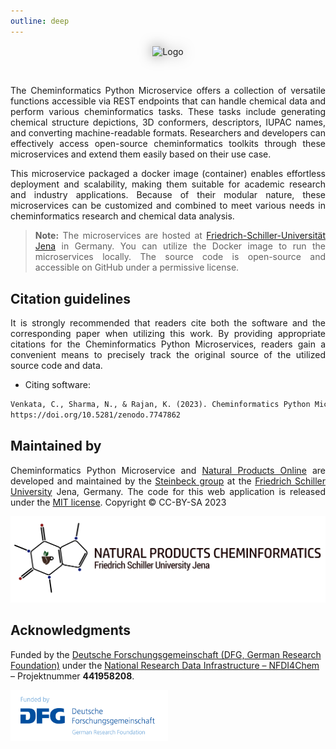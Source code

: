 ```yaml
---
outline: deep
---
```


<p align="center">
  <img align="center" src="/logo_big.png" alt="Logo" style="filter: drop-shadow(0px 0px 10px rgba(0, 0, 0, 0.5));" width="400">
</p>

<br/>

<div style="text-align: justify;">

The Cheminformatics Python Microservice offers a collection of versatile functions accessible via REST endpoints that can handle chemical data and perform various cheminformatics tasks. These tasks include generating chemical structure depictions, 3D conformers, descriptors, IUPAC names, and converting machine-readable formats. Researchers and developers can effectively access open-source cheminformatics toolkits through these microservices and extend them easily based on their use case. 

This microservice packaged a docker image (container) enables effortless deployment and scalability, making them suitable for academic research and industry applications. Because of their modular nature, these microservices can be customized and combined to meet various needs in cheminformatics research and chemical data analysis.
</div>

<div style="text-align: justify;">

> **Note:** The microservices are hosted at [Friedrich-Schiller-Universität Jena](https://www.uni-jena.de) in Germany. You can utilize the Docker image to run the microservices locally. The source code is open-source and accessible on GitHub under a permissive license.

</div>

## Citation guidelines
<div style="text-align: justify;">

It is strongly recommended that readers cite both the software and the corresponding paper when utilizing this work. By providing appropriate citations for the Cheminformatics Python Microservices, readers gain a convenient means to precisely track the original source of the utilized source code and data.
</div>

- Citing software:

```md
Venkata, C., Sharma, N., & Rajan, K. (2023). Cheminformatics Python Microservice (Version v0.8.0 - prerelease) [Computer software]. 
https://doi.org/10.5281/zenodo.7747862
```

## Maintained by

<div style="text-align: justify;">

Cheminformatics Python Microservice and [Natural Products Online](https://naturalproducts.net) are developed and maintained by the [Steinbeck group](https://cheminf.uni-jena.de) at the [Friedrich Schiller University](https://www.uni-jena.de/en/) Jena, Germany. 
The code for this web application is released under the [MIT license](https://opensource.org/licenses/MIT). Copyright © CC-BY-SA 2023
<p align="center"><a href="https://cheminf.uni-jena.de/" target="_blank"><img src="https://github.com/Kohulan/DECIMER-Image-to-SMILES/blob/master/assets/CheminfGit.png?raw=true" width="800" alt="cheminf Logo"></a></p>

</div>

## Acknowledgments

Funded by the [Deutsche Forschungsgemeinschaft (DFG, German Research Foundation)](https://www.dfg.de/) under the [National Research Data Infrastructure – NFDI4Chem](https://nfdi4chem.de/) – Projektnummer **441958208**.

<p align="left"><a href="https://www.dfg.de/" target="_blank"><img src="./public/dfg_logo_schriftzug_blau_foerderung_en.gif" width="50%" alt="DFG Logo"></a></p>
